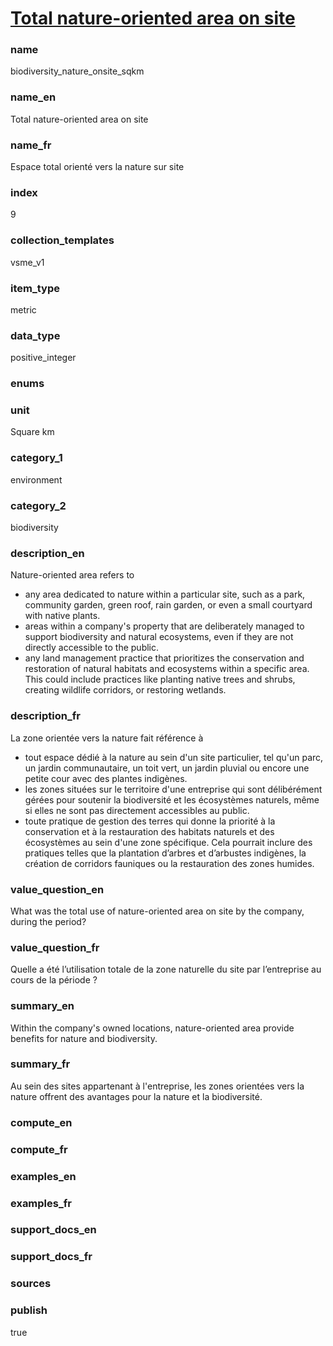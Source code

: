 
# [Total nature-oriented area on site](#biodiversity_nature_onsite_sqkm)

### name

biodiversity_nature_onsite_sqkm

### name_en

Total nature-oriented area on site

### name_fr

Espace total orienté vers la nature sur site

### index

9

### collection_templates

vsme_v1

### item_type

metric

### data_type

positive_integer

### enums



### unit

Square km

### category_1

environment

### category_2

biodiversity

### description_en

Nature-oriented area refers to
- any area dedicated to nature within a particular site, such as a park, community garden, green
roof, rain garden, or even a small courtyard with native plants.
- areas within a company's property that are deliberately managed to support biodiversity and
natural ecosystems, even if they are not directly accessible to the public.
- any land management practice that prioritizes the conservation and restoration of natural habitats
and ecosystems within a specific area. This could include practices like planting native trees and
shrubs, creating wildlife corridors, or restoring wetlands.

### description_fr

La zone orientée vers la nature fait référence à
- tout espace dédié à la nature au sein d'un site particulier, tel qu'un parc, un jardin
communautaire, un toit vert, un jardin pluvial ou encore une petite cour avec des plantes indigènes.
- les zones situées sur le territoire d'une entreprise qui sont délibérément gérées pour soutenir
la biodiversité et les écosystèmes naturels, même si elles ne sont pas directement accessibles au
public.
- toute pratique de gestion des terres qui donne la priorité à la conservation et à la restauration
des habitats naturels et des écosystèmes au sein d'une zone spécifique. Cela pourrait inclure des
pratiques telles que la plantation d’arbres et d’arbustes indigènes, la création de corridors
fauniques ou la restauration des zones humides.

### value_question_en

What was the total use of nature-oriented area on site by the company, during the period?

### value_question_fr

Quelle a été l’utilisation totale de la zone naturelle du site par l’entreprise au cours de
la période ?

### summary_en

Within the company's owned locations, nature-oriented area provide benefits for nature and
biodiversity.

### summary_fr

Au sein des sites appartenant à l'entreprise, les zones orientées vers la nature offrent des
avantages pour la nature et la biodiversité.

### compute_en



### compute_fr



### examples_en



### examples_fr



### support_docs_en



### support_docs_fr



### sources



### publish

true
